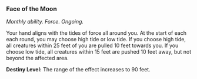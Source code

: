 ### Face of the Moon

_Monthly ability. Force. Ongoing._

Your hand aligns with the tides of force all around you. At the start of each each round, you may choose high tide or low tide. If you choose high tide, all creatures within 25 feet of you are pulled 10 feet towards you. If you choose low tide, all creatures within 15 feet are pushed 10 feet away, but not beyond the affected area.

**Destiny Level:**
The range of the effect increases to 90 feet.
